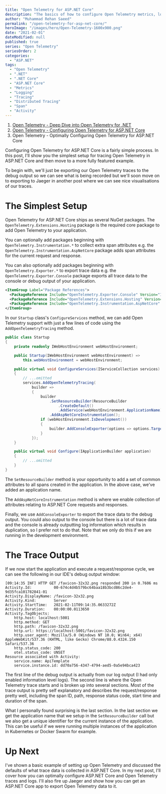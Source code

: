 ```yaml
---
title: "Open Telemetry for ASP.NET Core"
description: "The basics of how to configure Open Telemetry metrics, logs, and traces for ASP.NET Core and export the traces."
author: "Muhammad Rehan Saeed"
permalink: "/open-telemetry-for-asp-net-core/"
heroImage: "/images/hero/Open-Telemetry-1600x900.png"
date: "2021-02-01"
dateModified: null
published: true
series: "Open Telemetry"
seriesOrder: 2
categories:
  - "ASP.NET"
tags:
  - "Open Telemetry"
  - ".NET"
  - ".NET Core"
  - "ASP.NET Core"
  - "Metrics"
  - "Logging"
  - "Tracing"
  - "Distributed Tracing"
  - "Span"
  - "Activity"
---
```


1. [Open Telemetry - Deep Dive into Open Telemetry for .NET](/deep-dive-into-open-telemetry-for-net/)
2. [Open Telemetry - Configuring Open Telemetry for ASP.NET Core](/open-telemetry-for-asp-net-core/)
3. Open Telemetry - Optimally Configuring Open Telemetry for ASP.NET Core

Configuring Open Telemetry for ASP.NET Core is a fairly simple process. In this post, I'll show you the simplest setup for tracing Open Telemetry in ASP.NET Core and then move to a more fully featured example.

To begin with, we'll just be exporting our Open Telemetry traces to the debug output so we can see what is being recorded but we'll soon move on to exporting to Jaeger in another post where we can see nice visualisations of our traces.

# The Simplest Setup

Open Telemetry for ASP.NET Core ships as several NuGet packages. The `OpenTelemetry.Extensions.Hosting` package is the required core package to add Open Telemetry to your application.

You can optionally add packages beginning with `OpenTelemetry.Instrumentation.*` to collect extra span attributes e.g. the `OpenTelemetry.Instrumentation.AspNetCore` package adds span attributes for the current request and response.

You can also optionally add packages beginning with `OpenTelemetry.Exporter.*` to export trace data e.g. the `OpenTelemetry.Exporter.Console` package exports all trace data to the console or debug output of your application.

```xml
<ItemGroup Label="Package References">
  <PackageReference Include="OpenTelemetry.Exporter.Console" Version="1.0.1" />
  <PackageReference Include="OpenTelemetry.Extensions.Hosting" Version="1.0.0-rc2" />
  <PackageReference Include="OpenTelemetry.Instrumentation.AspNetCore" Version="1.0.0-rc2" />
</ItemGroup>
```

In our `Startup` class's `ConfigureServices` method, we can add Open Telemetry support with just a few lines of code using the `AddOpenTelemetryTracing` method.

```cs
public class Startup
{
    private readonly IWebHostEnvironment webHostEnvironment;

    public Startup(IWebHostEnvironment webHostEnvironment) =>
        this.webHostEnvironment = webHostEnvironment;

    public virtual void ConfigureServices(IServiceCollection services)
    {
        // ...omitted
        services.AddOpenTelemetryTracing(
            builder =>
            {
                builder
                    .SetResourceBuilder(ResourceBuilder
                        .CreateDefault()
                        .AddService(webHostEnvironment.ApplicationName))
                    .AddAspNetCoreInstrumentation();
                if (webHostEnvironment.IsDevelopment())
                {
                    builder.AddConsoleExporter(options => options.Targets = ConsoleExporterOutputTargets.Debug);
                }
            });
    }

    public virtual void Configure(IApplicationBuilder application)
    {
        // ...omitted
    }
}
```

The `SetResourceBuilder` method is your opportunity to add a set of common attributes to all spans created in the application. In the above case, we've added an application name.

The `AddAspNetCoreInstrumentation` method is where we enable collection of attributes relating to ASP.NET Core requests and responses.

Finally, we use `AddConsoleExporter` to export the trace data to the debug output. You could also output to the console but there is a lot of trace data and the console is already outputting log information which results in duplication, so I prefer not to do that. Note that we only do this if we are running in the development environment.

# The Trace Output

If we now start the application and execute a request/response cycle, we can see the following in our IDE's debug output window:

```
[09:14:35 INF] HTTP GET /favicon-32x32.png responded 200 in 0.7606 ms
Activity.Id:          00-674c4d4b579bc64baa18b3bcd86c2de4-9d35fca101782841-01
Activity.DisplayName: /favicon-32x32.png
Activity.Kind:        Server
Activity.StartTime:   2021-02-11T09:14:35.0633272Z
Activity.Duration:    00:00:00.0113650
Activity.TagObjects:
    http.host: localhost:5001
    http.method: GET
    http.path: /favicon-32x32.png
    http.url: https://localhost:5001/favicon-32x32.png
    http.user_agent: Mozilla/5.0 (Windows NT 10.0; Win64; x64) AppleWebKit/537.36 (KHTML, like Gecko) Chrome/88.0.4324.150 Safari/537.36
    http.status_code: 200
    otel.status_code: UNSET
Resource associated with Activity:
    service.name: ApiTemplate
    service.instance.id: dd70a756-4347-4794-aed5-0a5e94bca423
```

The first line of the debug output is actually from our log output (I had only enabled information level logs). The second line is where the Open Telemetry trace starts and is broken up into several sections. Most of the trace output is pretty self explanatory and describes the request/response pretty well, including the span ID, path, response status code, start time and duration of the span.

What I personally found surprising is the last section. In the last section we get the application name that we setup in the `SetResourceBuilder` call but we also get a unique identifier for the current instance of the application. This can be useful if we were running multiple instances of the application in Kubernetes or Docker Swarm for example.

# Up Next

I've shown a basic example of setting up Open Telemetry and discussed the defaults of what trace data is collected in ASP.NET Core. In my next post, I'll cover how you can optimally configure ASP.NET Core and Open Telemetry traces and logs. I'll also fire up Jaeger and show how you can get an ASP.NET Core app to export Open Telemetry data to it.
